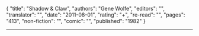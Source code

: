 {
"title": "Shadow & Claw",
"authors": "Gene Wolfe",
"editors": "",
"translator": "",
"date": "2011-08-01",
"rating": "+",
"re-read": "",
"pages": "413",
"non-fiction": "",
"comic": "",
"published": "1982"
}

---
